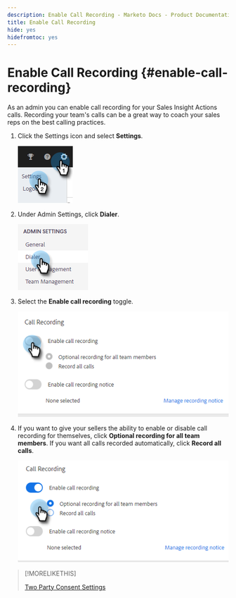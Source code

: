 ```yaml
---
description: Enable Call Recording - Marketo Docs - Product Documentation
title: Enable Call Recording
hide: yes
hidefromtoc: yes
---
```

# Enable Call Recording {#enable-call-recording}

As an admin you can enable call recording for your Sales Insight Actions calls. Recording your team's calls can be a great way to coach your sales reps on the best calling practices.

1. Click the Settings icon and select **Settings**.

   ![](assets/enable-call-recording-1.png)

1. Under Admin Settings, click **Dialer**.

   ![](assets/enable-call-recording-2.png)

1. Select the **Enable call recording** toggle.

   ![](assets/enable-call-recording-3.png)

1. If you want to give your sellers the ability to enable or disable call recording for themselves, click **Optional recording for all team members**. If you want all calls recorded automatically, click **Record all calls**.

   ![](assets/enable-call-recording-4.png)

>[!MORELIKETHIS]
>
>[Two Party Consent Settings](/help/marketo/product-docs/marketo-sales-insight/actions/phone/two-party-consent-settings.md)
